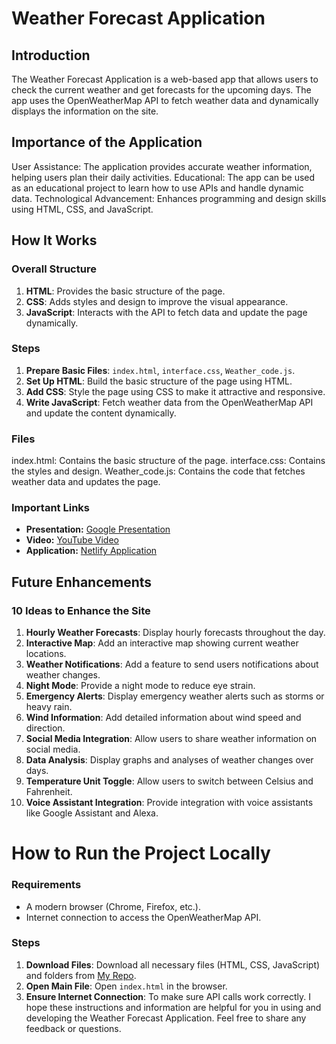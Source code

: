 # Weather Forecast Application
## Introduction
The Weather Forecast Application is a web-based app that allows users to check the current weather and get forecasts for the upcoming days. The app uses the OpenWeatherMap API to fetch weather data and dynamically displays the information on the site.

## Importance of the Application
User Assistance: The application provides accurate weather information, helping users plan their daily activities.
Educational: The app can be used as an educational project to learn how to use APIs and handle dynamic data.
Technological Advancement: Enhances programming and design skills using HTML, CSS, and JavaScript.
## How It Works
### Overall Structure
1. **HTML**: Provides the basic structure of the page.
2. **CSS**: Adds styles and design to improve the visual appearance.
3. **JavaScript**: Interacts with the API to fetch data and update the page dynamically.
### Steps
1. **Prepare Basic Files**: `index.html`, `interface.css`, `Weather_code.js`.
2. **Set Up HTML**: Build the basic structure of the page using HTML.
3. **Add CSS**: Style the page using CSS to make it attractive and responsive.
4. **Write JavaScript**: Fetch weather data from the OpenWeatherMap API and update the content dynamically.
### Files
index.html: Contains the basic structure of the page.
interface.css: Contains the styles and design.
Weather_code.js: Contains the code that fetches weather data and updates the page.
### Important Links
- **Presentation:** [Google Presentation](https://docs.google.com/presentation/d/1lA9wUEOF6VXF_-fIZ2QagrjGlwlUKUhepWoy8-jzuoE/edit#slide=id.gd9c40d9f9_0_237) 
- **Video:** [YouTube Video](https://www.youtube.com/watch?v=h1BvgI65Y8E) 
- **Application:** [Netlify Application](https://webweatherforecastapplic.netlify.app/) 

## Future Enhancements
### 10 Ideas to Enhance the Site
1. **Hourly Weather Forecasts**: Display hourly forecasts throughout the day.
2. **Interactive Map**: Add an interactive map showing current weather locations.
3. **Weather Notifications**: Add a feature to send users notifications about weather changes.
4. **Night Mode**: Provide a night mode to reduce eye strain.
5. **Emergency Alerts**: Display emergency weather alerts such as storms or heavy rain.
6. **Wind Information**: Add detailed information about wind speed and direction.
7. **Social Media Integration**: Allow users to share weather information on social media.
8. **Data Analysis**: Display graphs and analyses of weather changes over days.
9. **Temperature Unit Toggle**: Allow users to switch between Celsius and Fahrenheit.
10. **Voice Assistant Integration**: Provide integration with voice assistants like Google Assistant and Alexa.
# How to Run the Project Locally
### Requirements
* A modern browser (Chrome, Firefox, etc.).
* Internet connection to access the OpenWeatherMap API.
### Steps
1. **Download Files**: Download all necessary files (HTML, CSS, JavaScript) and folders from [My Repo](https://github.com/MARIEM0123/Webstack-Portfolio-Project).
2. **Open Main File**: Open `index.html` in the browser.
3. **Ensure Internet Connection**: To make sure API calls work correctly.
I hope these instructions and information are helpful for you in using and developing the Weather Forecast Application. Feel free to share any feedback or questions.
